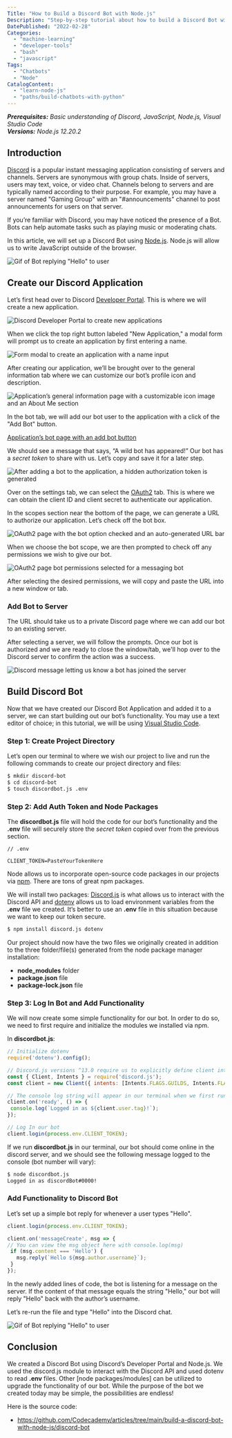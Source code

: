 ```yaml
---
Title: "How to Build a Discord Bot with Node.js"
Description: "Step-by-step tutorial about how to build a Discord Bot with Node.js."
DatePublished: "2022-02-28"
Categories:
  - "machine-learning"
  - "developer-tools"
  - "bash"
  - "javascript"
Tags:
  - "Chatbots"
  - "Node"
CatalogContent:
  - "learn-node-js"
  - "paths/build-chatbots-with-python"
---
```


_**Prerequisites:** Basic understanding of Discord, JavaScript, Node.js, Visual Studio Code_  
_**Versions:** Node.js 12.20.2_

## Introduction

[Discord](https://discord.com/) is a popular instant messaging application consisting of servers and channels. Servers are synonymous with group chats. Inside of servers, users may text, voice, or video chat. Channels belong to servers and are typically named according to their purpose. For example, you may have a server named "Gaming Group" with an "#announcements" channel to post announcements for users on that server.

If you’re familiar with Discord, you may have noticed the presence of a Bot. Bots can help automate tasks such as playing music or moderating chats. 

In this article, we will set up a Discord Bot using [Node.js](https://nodejs.org/en/). Node.js will allow us to write JavaScript outside of the browser.

![Gif of Bot replying "Hello" to user](https://github.com/Codecademy/articles/blob/main/build-a-discord-bot-with-node-js/discord_bot_reply.gif?raw=true)

## Create our Discord Application

Let’s first head over to Discord [Developer Portal](https://discord.com/developers/applications). This is where we will create a new application.

![Discord Developer Portal to create new applications](https://github.com/Codecademy/articles/blob/main/build-a-discord-bot-with-node-js/discord_developer_portal.jpg?raw=true)

When we click the top right button labeled "New Application," a modal form will prompt us to create an application by first entering a name.
  
![Form modal to create an application with a name input](https://github.com/Codecademy/articles/blob/main/build-a-discord-bot-with-node-js/create_discord_app_modal.png?raw=true)

After creating our application, we’ll be brought over to the general information tab where we can customize our bot’s profile icon and description.

![Application’s general information page with a customizable icon image and an About Me section](https://github.com/Codecademy/articles/blob/main/build-a-discord-bot-with-node-js/general_info_bot.png?raw=true)

In the bot tab, we will add our bot user to the application with a click of the "Add Bot" button.  

[Application’s bot page with an add bot button](https://github.com/Codecademy/articles/blob/main/build-a-discord-bot-with-node-js/discord_dev_bot.png?raw=true)

We should see a message that says, “A wild bot has appeared!”
Our bot has a _secret token_ to share with us. Let’s copy and save it for a later step.
 
![After adding a bot to the application, a hidden authorization token is generated](https://github.com/Codecademy/articles/blob/main/build-a-discord-bot-with-node-js/a_wild_bot.png?raw=true)

Over on the settings tab, we can select the [OAuth2](https://discord.com/developers/docs/topics/oauth2) tab. This is where we can obtain the client ID and client secret to authenticate our application. 

In the scopes section near the bottom of the page, we can generate a URL to authorize our application. Let’s check off the bot box.

![OAuth2 page with the bot option checked and an auto-generated URL bar](https://github.com/Codecademy/articles/blob/main/build-a-discord-bot-with-node-js/oauth2_scopes.png?raw=true)

When we choose the bot scope, we are then prompted to check off any permissions we wish to give our bot.

![OAuth2 page bot permissions selected for a messaging bot](https://github.com/Codecademy/articles/blob/main/build-a-discord-bot-with-node-js/oauth2_bot_permissions.png?raw=true)

After selecting the desired permissions, we will copy and paste the URL into a new window or tab.

### Add Bot to Server

The URL should take us to a private Discord page where we can add our bot to an existing server. 

After selecting a server, we will follow the prompts. Once our bot is authorized and we are ready to close the window/tab, we'll hop over to the Discord server to confirm the action was a success.

![Discord message letting us know a bot has joined the server](https://github.com/Codecademy/articles/blob/main/build-a-discord-bot-with-node-js/bot_hops_into_server.png?raw=true)

## Build Discord Bot

Now that we have created our Discord Bot Application and added it to a server, we can start building out our bot’s functionality. You may use a text editor of choice; in this tutorial, we will be using [Visual Studio Code](https://code.visualstudio.com/).

### Step 1: Create Project Directory

Let’s open our terminal to where we wish our project to live and run the following commands to create our project directory and files:

```bash
$ mkdir discord-bot
$ cd discord-bot
$ touch discordbot.js .env
```

### Step 2: Add Auth Token and Node Packages

The **discordbot.js** file will hold the code for our bot’s functionality and the **.env** file will securely store the _secret token_ copied over from the previous section.

```pseudo
// .env

CLIENT_TOKEN=PasteYourTokenHere
```

Node allows us to incorporate open-source code packages in our projects via [npm](https://www.codecademy.com/resources/docs/javascript/npm). There are tons of great npm packages.

We will install two packages: [Discord.js](https://www.npmjs.com/package/discord.js) is what allows us to interact with the Discord API and [dotenv](https://www.npmjs.com/package/dotenv) allows us to load environment variables from the **.env** file we created. It’s better to use an **.env** file in this situation because we want to keep our token secure.

```bash
$ npm install discord.js dotenv
```

Our project should now have the two files we originally created in addition to the three folder/file(s) generated from the node package manager installation:

- **node_modules** folder
- **package.json** file
- **package-lock.json** file

### Step 3: Log In Bot and Add Functionality

We will now create some simple functionality for our bot. In order to do so, we need to first require and initialize the modules we installed via npm.

In **discordbot.js**:

```js
// Initialize dotenv
require('dotenv').config();

// Discord.js versions ^13.0 require us to explicitly define client intents
const { Client, Intents } = require('discord.js');
const client = new Client({ intents: [Intents.FLAGS.GUILDS, Intents.FLAGS.GUILD_MESSAGES] });

// The console log string will appear in our terminal when we first run this file
client.on('ready', () => {
 console.log(`Logged in as ${client.user.tag}!`);
});

// Log In our bot
client.login(process.env.CLIENT_TOKEN);
```

If we run **discordbot.js** in our terminal, our bot should come online in the discord server, and we should see the following message logged to the console (bot number will vary):

```bash
$ node discordbot.js
Logged in as discordBot#0000!
```

### Add Functionality to Discord Bot

Let’s set up a simple bot reply for whenever a user types "Hello". 

```js
client.login(process.env.CLIENT_TOKEN);

client.on('messageCreate', msg => {
// You can view the msg object here with console.log(msg)
 if (msg.content === 'Hello') {
   msg.reply(`Hello ${msg.author.username}`);
 }
});
```

In the newly added lines of code, the bot is listening for a message on the server. If the content of that message equals the string "Hello," our bot will reply "Hello" back with the author’s username.

Let’s re-run the file and type "Hello" into the Discord chat.

![Gif of Bot replying "Hello" to user](https://github.com/Codecademy/articles/blob/main/build-a-discord-bot-with-node-js/discord_bot_reply.gif?raw=true)

## Conclusion

We created a Discord Bot using Discord’s Developer Portal and Node.js. We used the discord.js module to interact with the Discord API and used dotenv to read **.env** files. Other [node packages/modules] can be utilized to upgrade the functionality of our bot. While the purpose of the bot we created today may be simple, the possibilities are endless! 

Here is the source code:

* https://github.com/Codecademy/articles/tree/main/build-a-discord-bot-with-node-js/discord-bot
